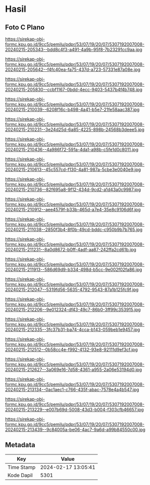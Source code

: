 # Hasil

## Foto C Plano

https://sirekap-obj-formc.kpu.go.id/9cc5/pemilu/pdpr/53/07/19/20/07/5307192007008-20240215-205343--bdd8c4f3-a491-4a9b-95f8-7b23291cc9aa.jpg

https://sirekap-obj-formc.kpu.go.id/9cc5/pemilu/pdpr/53/07/19/20/07/5307192007008-20240215-205642--f4fc40ea-fa75-437d-a723-57331e87a08e.jpg

https://sirekap-obj-formc.kpu.go.id/9cc5/pemilu/pdpr/53/07/19/20/07/5307192007008-20240215-205830--ccbf1167-0bdd-4ecc-9403-5437b4f4b748.jpg

https://sirekap-obj-formc.kpu.go.id/9cc5/pemilu/pdpr/53/07/19/20/07/5307192007008-20240215-210039--6208f16c-b498-4a41-b5e7-21fe58aac387.jpg

https://sirekap-obj-formc.kpu.go.id/9cc5/pemilu/pdpr/53/07/19/20/07/5307192007008-20240215-210231--3e24d25d-6a85-4225-898b-24568b3deee5.jpg

https://sirekap-obj-formc.kpu.go.id/9cc5/pemilu/pdpr/53/07/19/20/07/5307192007008-20240215-210436--4a986f72-591a-4da1-a98b-c5fe1d0c8011.jpg

https://sirekap-obj-formc.kpu.go.id/9cc5/pemilu/pdpr/53/07/19/20/07/5307192007008-20240215-210613--45c557cd-f130-4a81-987a-5cbe3e0040e9.jpg

https://sirekap-obj-formc.kpu.go.id/9cc5/pemilu/pdpr/53/07/19/20/07/5307192007008-20240215-210736--82f695a8-9f12-434d-9cd2-a1d43a0c9987.jpg

https://sirekap-obj-formc.kpu.go.id/9cc5/pemilu/pdpr/53/07/19/20/07/5307192007008-20240215-210912--aee4579f-b33b-465d-a7e4-35e8c9106d6f.jpg

https://sirekap-obj-formc.kpu.go.id/9cc5/pemilu/pdpr/53/07/19/20/07/5307192007008-20240215-211038--2850f3b4-8f0b-49cd-bddc-c950b9b7b765.jpg

https://sirekap-obj-formc.kpu.go.id/9cc5/pemilu/pdpr/53/07/19/20/07/5307192007008-20240215-211231--8a0d8672-b0ff-4adf-aa87-242ffa2cd61b.jpg

https://sirekap-obj-formc.kpu.go.id/9cc5/pemilu/pdpr/53/07/19/20/07/5307192007008-20240215-211913--586d69d9-b334-498d-b5cc-9e002f02fa86.jpg

https://sirekap-obj-formc.kpu.go.id/9cc5/pemilu/pdpr/53/07/19/20/07/5307192007008-20240215-212047--5319fd56-5635-4792-9543-87a1b125fc9f.jpg

https://sirekap-obj-formc.kpu.go.id/9cc5/pemilu/pdpr/53/07/19/20/07/5307192007008-20240215-212206--9e012324-df43-49c7-86b0-3ff99c353915.jpg

https://sirekap-obj-formc.kpu.go.id/9cc5/pemilu/pdpr/53/07/19/20/07/5307192007008-20240215-212335--3fc37b31-ba74-4cca-b143-059beb1e9457.jpg

https://sirekap-obj-formc.kpu.go.id/9cc5/pemilu/pdpr/53/07/19/20/07/5307192007008-20240215-212512--0b58cc4e-f992-4132-93e8-92111d9ef3cf.jpg

https://sirekap-obj-formc.kpu.go.id/9cc5/pemilu/pdpr/53/07/19/20/07/5307192007008-20240215-212627--3a069e16-7d58-4361-a955-2a06e53194d0.jpg

https://sirekap-obj-formc.kpu.go.id/9cc5/pemilu/pdpr/53/07/19/20/07/5307192007008-20240215-213134--0ac1aec1-c766-435f-abac-7578e4a4b547.jpg

https://sirekap-obj-formc.kpu.go.id/9cc5/pemilu/pdpr/53/07/19/20/07/5307192007008-20240215-213229--e007b69d-5008-43d3-b004-f303cfb46657.jpg

https://sirekap-obj-formc.kpu.go.id/9cc5/pemilu/pdpr/53/07/19/20/07/5307192007008-20240215-213439--9c84005a-be06-4ac7-9a6d-a99b84550c00.jpg


## Metadata

| Key        | Value               |
| ---------- | ------------------- |
| Time Stamp | 2024-02-17 13:05:41 |
| Kode Dapil | 5301                |



